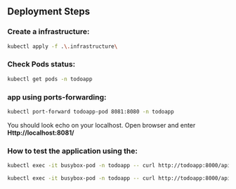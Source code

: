 ## Deployment Steps

### Create a infrastructure:
   ```bash
   kubectl apply -f .\.infrastructure\
   ```
### Check Pods status:
```bash
kubectl get pods -n todoapp
   ```
###  app using ports-forwarding:
```bash
kubectl port-forward todoapp-pod 8081:8080 -n todoapp
   ```
   You should look echo on your localhost. Open browser and enter  **Http://localhost:8081/**

### How to test the application using the:
```bash
kubectl exec -it busybox-pod -n todoapp -- curl http://todoapp:8000/api/readiness/
```
```bash
kubectl exec -it busybox-pod -n todoapp -- curl http://todoapp:8000/api/liveness/
```